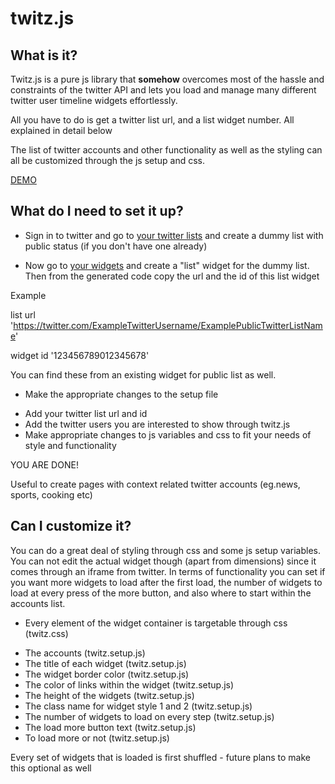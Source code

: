 
# twitz.js 
 
## What is it? 
 
Twitz.js is a pure js library that **somehow** overcomes most of the hassle and constraints of the twitter API and lets you load and manage many different twitter user timeline widgets effortlessly. 

All you have to do is get a twitter list url, and a list widget number. All explained in detail below
 
The list of twitter accounts and other functionality as well as the styling can all be customized through the js setup and css. 
 
[DEMO](http://positeam.net/twitz.js/) 
 
 
## What do I need to set it up? 
 
+ Sign in to twitter and go to [your twitter lists](https://twitter.com/lists) and create a dummy list with public status (if you don't have one already) 
 
+ Now go to [your widgets](https://twitter.com/settings/widgets) and create a "list" widget for the dummy list. Then from the generated code copy the url and the id of this list widget 
 
Example 
 
list url 'https://twitter.com/ExampleTwitterUsername/ExamplePublicTwitterListName' 
 
widget id  '123456789012345678' 
 
You can find these from an existing widget for public list as well. 
 
+ Make the appropriate changes to the setup file 
- Add your twitter list url and id 
- Add the twitter users you are interested to show through twitz.js 
- Make appropriate changes to js variables and css to fit your needs of style and functionality 
 
YOU ARE DONE! 
 
Useful to create pages with context related twitter accounts  (eg.news, sports, cooking etc) 
 
 
## Can I customize it? 
 
You can do a great deal of styling through css and some js setup variables. You can not edit the actual widget though (apart from dimensions) since it comes through an iframe from twitter. In terms of functionality you can set if you want more widgets to load after the first load, the number of widgets to load at every press of the more button, and also where to start within the accounts list. 
 
+ Every element of the widget container is targetable through css (twitz.css) 
- The accounts (twitz.setup.js) 
- The title of each widget (twitz.setup.js) 
- The widget border color (twitz.setup.js) 
- The color of links within the widget (twitz.setup.js) 
- The height of the widgets (twitz.setup.js) 
- The class name for widget style 1 and 2 (twitz.setup.js) 
- The number of widgets to load on every step (twitz.setup.js) 
- The load more button text (twitz.setup.js) 
- To load more or not (twitz.setup.js) 
 
Every set of widgets that is loaded is first shuffled - future plans to make this optional as well